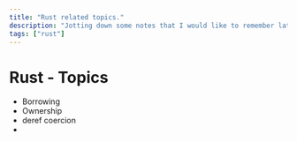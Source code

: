```yaml
---
title: "Rust related topics."
description: "Jotting down some notes that I would like to remember later"
tags: ["rust"]
---
```



# Rust - Topics

- Borrowing
- Ownership
- deref coercion
- 
